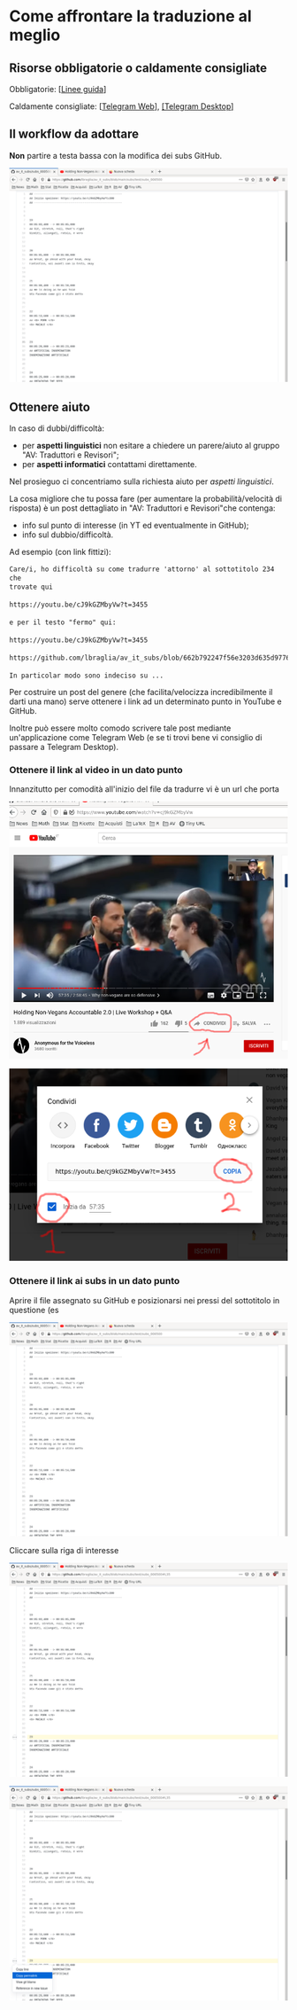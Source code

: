 # Come affrontare la traduzione al meglio


## Risorse obbligatorie o caldamente consigliate

Obbligatorie:
[[Linee guida](https://drive.google.com/file/d/1IACZxWdk84rs81ElQ9OWws-aroQZDtxZ/view?usp=sharing)]

Caldamente consigliate:
[[Telegram Web](https://web.telegram.org)], 
[[Telegram Desktop]](https://desktop.telegram.org/)


## Il workflow da adottare

**Non** partire a testa bassa con la modifica dei subs GitHub.


![url inizio file](img/url_inizio_file.png)



## Ottenere aiuto
In caso di dubbi/difficoltà:

* per **aspetti linguistici** non esitare a chiedere un parere/aiuto al gruppo
  "AV: Traduttori e Revisori";
* per **aspetti informatici** contattami direttamente. 

Nel prosieguo ci concentriamo sulla richiesta aiuto per *aspetti
linguistici*. 

La cosa migliore che tu possa fare (per aumentare la
probabilità/velocità di risposta) è un post dettagliato in "AV:
Traduttori e Revisori"che contenga:

* info sul punto di interesse (in YT ed eventualmente in GitHub);
* info sul dubbio/difficoltà.

Ad esempio (con link fittizi):

```
Care/i, ho difficoltà su come tradurre 'attorno' al sottotitolo 234 che
trovate qui

https://youtu.be/cJ9kGZMbyVw?t=3455

e per il testo "fermo" qui: 

https://youtu.be/cJ9kGZMbyVw?t=3455

https://github.com/lbraglia/av_it_subs/blob/662b792247f56e3203d635d977658c7a6d7ef511/source/test_en.srt#L54

In particolar modo sono indeciso su ...
``` 

Per costruire un post del genere (che facilita/velocizza
incredibilmente il darti una mano) serve ottenere i link ad un
determinato punto in YouTube e GitHub. 
 
Inoltre può essere molto comodo scrivere tale post mediante
un'applicazione come Telegram Web (e se ti trovi bene vi consiglio di
passare a Telegram Desktop).


### Ottenere il link al video in un dato punto

Innanzitutto per comodità all'inizio del file da tradurre vi è un url
che porta

![yt_link1](img/yt_link1.png)

![yt_link2](img/yt_link2.png)


### Ottenere il link ai subs in un dato punto

Aprire il file assegnato su GitHub e posizionarsi nei pressi del
sottotitolo in questione (es

![gh_link1](img/gh_link1.png)

Cliccare sulla riga di interesse

![gh_link2](img/gh_link2.png)



![gh_link3](img/gh_link3.png)


